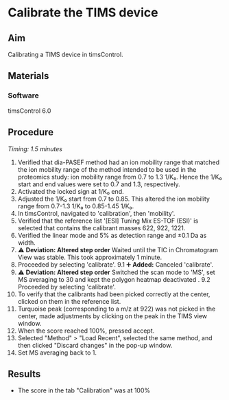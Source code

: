 # Calibrate the TIMS device


## Aim
Calibrating a TIMS device in timsControl.


## Materials

### Software
timsControl 6.0


## Procedure
*Timing: 1.5 minutes*

1. Verified that dia-PASEF method had an ion mobility range that matched the ion mobility range of the method intended to be used in the proteomics study: ion mobility range from 0.7 to 1.3 1/K₀. Hence the 1/K₀ start and end values were set to 0.7 and 1.3, respectively.
2. Activated the locked sign at 1/K₀ end.
3. Adjusted the 1/K₀ start from 0.7 to 0.85. This altered the ion mobility range from 0.7-1.3 1/K₀ to 0.85-1.45 1/K₀.
6. In timsControl, navigated to 'calibration', then 'mobility'.
7. Verified that the reference list '[ESI] Tuning Mix ES-TOF (ESI)' is selected that contains the calibrant masses 622, 922, 1221.
8. Verified the linear mode and 5% as detection range and ±0.1 Da as width.
4. ⚠️ **Deviation: Altered step order** Waited until the TIC in Chromatogram View was stable. This took approximately 1 minute.
9. Proceeded by selecting 'calibrate'.
9.1 ➕ **Added:** Canceled 'calibrate'.
5. ⚠️ **Deviation: Altered step order** Switched the scan mode to 'MS', set MS averaging to 30 and kept the polygon heatmap deactivated .
9.2 Proceeded by selecting 'calibrate'.
10. To verify that the calibrants had been picked correctly at the center, clicked on them in the reference list.
11. Turquoise peak (corresponding to a m/z at 922) was not picked in the center, made adjustments by clicking on the peak in the TIMS view window.
12. When the score reached 100%, pressed accept.
13. Selected "Method" > "Load Recent", selected the same method, and then clicked "Discard changes" in the pop-up window.
14. Set MS averaging back to 1.


## Results
- The score in the tab "Calibration" was at 100%
